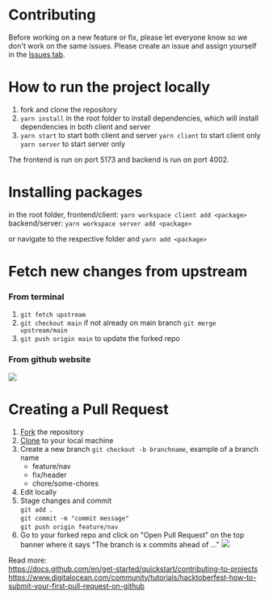 # Contributing

Before working on a new feature or fix, please let everyone know so we don't work on the same issues. Please create an issue and assign yourself in the [Issues tab](https://assets.digitalocean.com/articles/hfestfirstpr-pr.gif).

# How to run the project locally

1. fork and clone the repository
2. `yarn install` in the root folder to install dependencies, which will install dependencies in both client and server
3. `yarn start` to start both client and server
   `yarn client` to start client only
   `yarn server` to start server only

The frontend is run on port 5173 and backend is run on port 4002.

# Installing packages
in the root folder, 
frontend/client: `yarn workspace client add <package>`
backend/server: `yarn workspace server add <package>`

or navigate to the respective folder and `yarn add <package>`

# Fetch new changes from upstream

### From terminal

1. `git fetch upstream`
2. `git checkout main` if not already on main branch
   `git merge upstream/main`
3. `git push origin main` to update the forked repo

### From github website

[![](https://i.imgur.com/7eLUTJQm.jpg)](https://i.imgur.com/7eLUTJQ.png)

# Creating a Pull Request

1. [Fork](https://docs.github.com/en/get-started/quickstart/fork-a-repo) the repository
2. [Clone](https://docs.github.com/en/get-started/quickstart/fork-a-repo#cloning-your-forked-repository) to your local machine
3. Create a new branch `git checkout -b branchname`, example of a branch name
   - feature/nav
   - fix/header
   - chore/some-chores
4. Edit locally
5. Stage changes and commit <br/>
   `git add .` <br/>
   `git commit -m "commit message"` <br/>
   `git push origin feature/nav`
6. Go to your forked repo and click on "Open Pull Request" on the top banner where it says "The branch is x commits ahead of ..."
   [![](https://i.imgur.com/luSAAVKm.jpg)](https://i.imgur.com/luSAAVK.png)

Read more: <br/>
https://docs.github.com/en/get-started/quickstart/contributing-to-projects
https://www.digitalocean.com/community/tutorials/hacktoberfest-how-to-submit-your-first-pull-request-on-github
